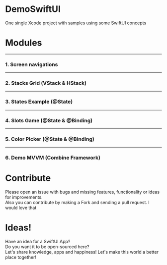# DemoSwiftUI
One single Xcode project with samples using some SwiftUI concepts


# Modules

---
### 1. Screen navigations 
<!-- **Screen navigations** this module shows how to navigates between screen in a SwiftUI context using **NavigationLink** -->

---
### 2. Stacks Grid (VStack & HStack)

---
### 3. States Example (@State)

---
### 4. Slots Game (@State & @Binding)

---
### 5. Color Picker (@State & @Binding)

---
### 6. Demo MVVM (Combine Framework)


# Contribute

Please open an issue with bugs and missing features, functionality or ideas for improvements.  
Also you can contribute by making a Fork and sending a pull request. I would love that

# Ideas!  

Have an idea for a SwiftUI App?  
Do you want it to be open-sourced here?  
Let's share knowledge, apps and happiness! Let's make this world a better place together!  



